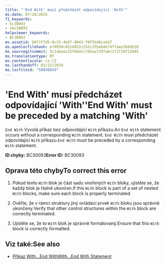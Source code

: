 ```yaml
---
title: "'End With' musí předcházet odpovídající 'With'"
ms.date: 07/20/2015
f1_keywords:
- bc30093
- vbc30093
helpviewer_keywords:
- BC30093
ms.assetid: b0f1f7d5-0c33-4b97-8043-f0f5b40ca5d7
ms.openlocfilehash: e79950c4524922c252c3fbe6de74ffaee3bb6b30
ms.sourcegitcommit: 5c1abeec15fbddcc7dbaa729fabc1f1f29f12045
ms.translationtype: MT
ms.contentlocale: cs-CZ
ms.lasthandoff: 03/15/2019
ms.locfileid: "58050859"
---
```

# <a name="end-with-must-be-preceded-by-a-matching-with"></a><span data-ttu-id="b3282-102">'End With' musí předcházet odpovídající 'With'</span><span class="sxs-lookup"><span data-stu-id="b3282-102">'End With' must be preceded by a matching 'With'</span></span>
<span data-ttu-id="b3282-103">`End With` Vyvolá příkaz bez odpovídající `With` příkazu.</span><span class="sxs-lookup"><span data-stu-id="b3282-103">An `End With` statement occurs without a corresponding `With` statement.</span></span> <span data-ttu-id="b3282-104">`End With` musí předcházet odpovídající `With` příkazu.</span><span class="sxs-lookup"><span data-stu-id="b3282-104">`End With` must be preceded by a corresponding `With` statement.</span></span>  
  
 <span data-ttu-id="b3282-105">**ID chyby:** BC30093</span><span class="sxs-lookup"><span data-stu-id="b3282-105">**Error ID:** BC30093</span></span>  
  
## <a name="to-correct-this-error"></a><span data-ttu-id="b3282-106">Oprava této chyby</span><span class="sxs-lookup"><span data-stu-id="b3282-106">To correct this error</span></span>  
  
1.  <span data-ttu-id="b3282-107">Pokud tento `With` blok je část sadu vnořených `With` bloky, ujistěte se, že každý blok je řádně ukončen.</span><span class="sxs-lookup"><span data-stu-id="b3282-107">If this `With` block is part of a set of nested `With` blocks, make sure each block is properly terminated.</span></span>  
  
2.  <span data-ttu-id="b3282-108">Ověřte, že v rámci struktury jiný ovládací prvek `With` bloku jsou správně ukončeny.</span><span class="sxs-lookup"><span data-stu-id="b3282-108">Verify that other control structures within the `With` block are correctly terminated.</span></span>  
  
3.  <span data-ttu-id="b3282-109">Ujistěte se, že to `With` blok je správně formátovaný.</span><span class="sxs-lookup"><span data-stu-id="b3282-109">Ensure that this `With` block is correctly formatted.</span></span>  
  
## <a name="see-also"></a><span data-ttu-id="b3282-110">Viz také:</span><span class="sxs-lookup"><span data-stu-id="b3282-110">See also</span></span>

- [<span data-ttu-id="b3282-111">Příkaz With...End With</span><span class="sxs-lookup"><span data-stu-id="b3282-111">With...End With Statement</span></span>](../../visual-basic/language-reference/statements/with-end-with-statement.md)
